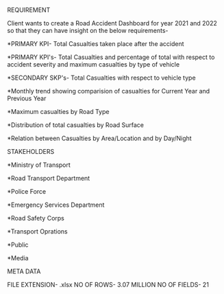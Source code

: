 REQUIREMENT

Client wants to create a Road Accident Dashboard for year 2021 and 2022 so that they can have insight on the below requirements-

*PRIMARY KPI- Total Casualties taken place after the accident

*PRIMARY KPI's- Total Casualties and percentage of total with respect to accident severity and maximum casualties by type of vehicle

*SECONDARY SKP's- Total Casualties with respect to vehicle type

*Monthly trend showing comparision of casualties for Current Year and Previous Year

*Maximum casualties by Road Type

*Distribution of total casualties by Road Surface

*Relation between Casualties by Area/Location and by Day/Night

STAKEHOLDERS

*Ministry of Transport

*Road Transport Department

*Police Force

*Emergency Services Department

*Road Safety Corps

*Transport Oprations

*Public

*Media

META DATA

FILE EXTENSION- .xlsx
NO OF ROWS- 3.07 MILLION
NO OF FIELDS- 21
